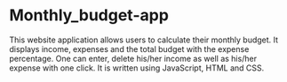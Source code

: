# Monthly_budget-app
This website application allows users to calculate their monthly budget.
It displays income, expenses and the total budget with the expense percentage.
One can enter, delete his/her income as well as his/her expense with one click.
It is written using JavaScript, HTML and CSS.
